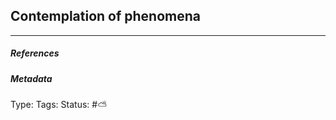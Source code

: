 ## Contemplation of phenomena  # 



___

##### References


##### Metadata
Type: 
Tags:
Status: #⛅️ 